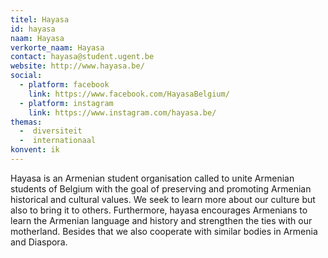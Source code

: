 ```yaml
---
titel: Hayasa
id: hayasa
naam: Hayasa
verkorte_naam: Hayasa
contact: hayasa@student.ugent.be
website: http://www.hayasa.be/
social: 
  - platform: facebook
    link: https://www.facebook.com/HayasaBelgium/
  - platform: instagram
    link: https://www.instagram.com/hayasa.be/
themas:
  -  diversiteit
  -  internationaal
konvent: ik
---
```


Hayasa is an Armenian student organisation called to unite Armenian students of Belgium with the goal of preserving and promoting Armenian historical and cultural values. We seek to learn more about our culture but also to bring it to others.
Furthermore, hayasa encourages Armenians to learn the Armenian language and history and strengthen the ties with our motherland. Besides that we also cooperate with similar bodies in Armenia and Diaspora.
